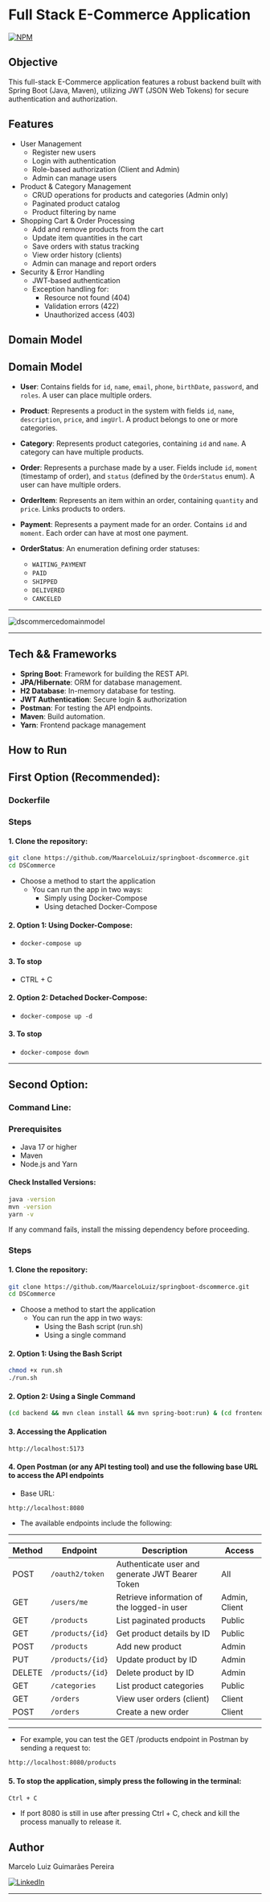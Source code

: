 # Full Stack E-Commerce Application
[![NPM](https://img.shields.io/npm/l/react)](https://github.com/MaarceloLuiz/springboot-dscommerce/blob/main/LICENSE) 

## Objective
This full-stack E-Commerce application features a robust backend built with Spring Boot (Java, Maven), utilizing JWT (JSON Web Tokens) for secure authentication and authorization.

## Features
- User Management
  - Register new users
  - Login with authentication
  - Role-based authorization (Client and Admin)
  - Admin can manage users
- Product & Category Management
  - CRUD operations for products and categories (Admin only)
  - Paginated product catalog
  - Product filtering by name
- Shopping Cart & Order Processing
  - Add and remove products from the cart
  - Update item quantities in the cart
  - Save orders with status tracking
  - View order history (clients)
  - Admin can manage and report orders
- Security & Error Handling
  - JWT-based authentication
  - Exception handling for:
    - Resource not found (404)
    - Validation errors (422)
    - Unauthorized access (403)

## Domain Model
## **Domain Model**
- **User**: Contains fields for `id`, `name`, `email`, `phone`, `birthDate`, `password`, and `roles`. A user can place multiple orders.

- **Product**: Represents a product in the system with fields `id`, `name`, `description`, `price`, and `imgUrl`. A product belongs to one or more categories.

- **Category**: Represents product categories, containing `id` and `name`. A category can have multiple products.

- **Order**: Represents a purchase made by a user. Fields include `id`, `moment` (timestamp of order), and `status` (defined by the `OrderStatus` enum). A user can have multiple orders.

- **OrderItem**: Represents an item within an order, containing `quantity` and `price`. Links products to orders.

- **Payment**: Represents a payment made for an order. Contains `id` and `moment`. Each order can have at most one payment.

- **OrderStatus**: An enumeration defining order statuses:
  - `WAITING_PAYMENT`
  - `PAID`
  - `SHIPPED`
  - `DELIVERED`
  - `CANCELED`

---

![dscommercedomainmodel](https://github.com/user-attachments/assets/4830f360-92c8-4269-b550-775a81781c7c)

---

## Tech && Frameworks
- **Spring Boot**: Framework for building the REST API.
- **JPA/Hibernate**: ORM for database management.
- **H2 Database**: In-memory database for testing.
- **JWT Authentication**: Secure login & authorization
- **Postman**: For testing the API endpoints.
- **Maven**: Build automation.
- **Yarn**: Frontend package management

## How to Run
## First Option (Recommended):
### Dockerfile
### Steps
#### 1. Clone the repository:
```bash
git clone https://github.com/MaarceloLuiz/springboot-dscommerce.git
cd DSCommerce
```
- Choose a method to start the application
  - You can run the app in two ways:
    - Simply using Docker-Compose
    - Using detached Docker-Compose

#### 2. Option 1: Using Docker-Compose:
- `docker-compose up`

#### 3. To stop
- CTRL + C

#### 2. Option 2: Detached Docker-Compose:
- `docker-compose up -d`

#### 3. To stop
- `docker-compose down`

---

## Second Option:
### Command Line:
### Prerequisites
- Java 17 or higher
- Maven
- Node.js and Yarn

#### Check Installed Versions:
```bash
java -version
mvn -version
yarn -v
```
If any command fails, install the missing dependency before proceeding.

### Steps
#### 1. Clone the repository:
```bash
git clone https://github.com/MaarceloLuiz/springboot-dscommerce.git
cd DSCommerce
```
- Choose a method to start the application
  - You can run the app in two ways:
    - Using the Bash script (run.sh)
    - Using a single command

#### 2. Option 1: Using the Bash Script
```bash
chmod +x run.sh
./run.sh
```

#### 2. Option 2: Using a Single Command
```bash
(cd backend && mvn clean install && mvn spring-boot:run) & (cd frontend && yarn install && yarn dev)
```

#### 3. Accessing the Application
```bash
http://localhost:5173
```

#### 4. Open Postman (or any API testing tool) and use the following base URL to access the API endpoints

- Base URL:
```bash
http://localhost:8080
```

- The available endpoints include the following:

---

| Method | Endpoint               | Description                          | Access  |
|--------|------------------------|--------------------------------------|---------|
| POST   | `/oauth2/token`        | Authenticate user and generate JWT Bearer Token | All  |
| GET    | `/users/me`            | Retrieve information of the logged-in user | Admin, Client  |
| GET    | `/products`            | List paginated products              | Public  |
| GET    | `/products/{id}`       | Get product details by ID            | Public  |
| POST   | `/products`            | Add new product                      | Admin   |
| PUT    | `/products/{id}`       | Update product by ID                 | Admin   |
| DELETE | `/products/{id}`       | Delete product by ID                 | Admin   |
| GET    | `/categories`          | List product categories              | Public  |
| GET    | `/orders`              | View user orders (client)            | Client  |
| POST   | `/orders`              | Create a new order                   | Client  |

---

- For example, you can test the GET /products endpoint in Postman by sending a request to:
```bash
http://localhost:8080/products
```

#### 5. To stop the application, simply press the following in the terminal:
```bash
Ctrl + C
```

- If port 8080 is still in use after pressing Ctrl + C, check and kill the process manually to release it.

## Author
Marcelo Luiz Guimarães Pereira

<a href="https://www.linkedin.com/in/marcelo-luiz-guimar%C3%A3es-pereira-613933269/"><img src="https://img.shields.io/badge/linkedin%20-%230077B5.svg?&style=for-the-badge&logo=linkedin&logoColor=white" alt="LinkedIn"/></a>

---
